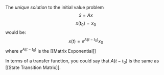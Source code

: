 The *unique solution* to the initial value problem 
$$\dot{x} = Ax$$
$$x(t_{0}) = x_{0}$$
would be:
$$x(t) = e^{A(t-t_{0})}x_{0}$$
where $e^{A(t-t_{0})}$ is the [[Matrix Exponential]]


In terms of a transfer function, you could say that $A(t-t_{0})$ is the same as [[State Transition Matrix]]. 

